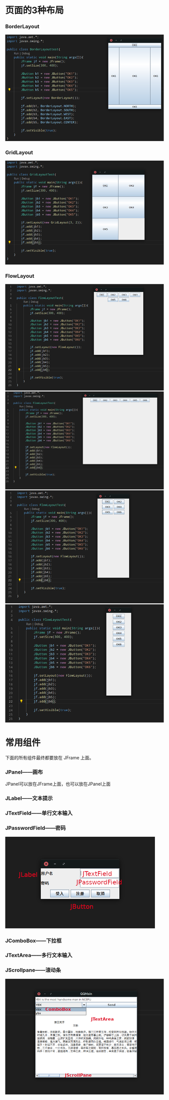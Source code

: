 # 页面的3种布局
### BorderLayout
![BorderLayouttest.png](test2BorderLayout/BorderLayouttest.png)

### GridLayout
![GridLayout.png](test3GridLayout/GridLayout.png)

### FlowLayout
![FlowLayout1](test4FlowLayout/FlowLayout1.png)
![FlowLayout2](test4FlowLayout/FlowLayout2.png)
![FlowLayout3](test4FlowLayout/FlowLayout3.png)
![FlowLayout4](test4FlowLayout/FlowLayout4.png)

# 常用组件
下面的所有组件最终都要放在 JFrame 上面。
### JPanel——画布
JPanel可以放在JFrame上面，也可以放在JPanel上面
### JLabel——文本提示

### JTextField——单行文本输入

### JPasswordField——密码
![test](1.png)

### JComboBox——下拉框

### JTextArea——多行文本输入

### JScrollpane——滚动条
![test](2.png)